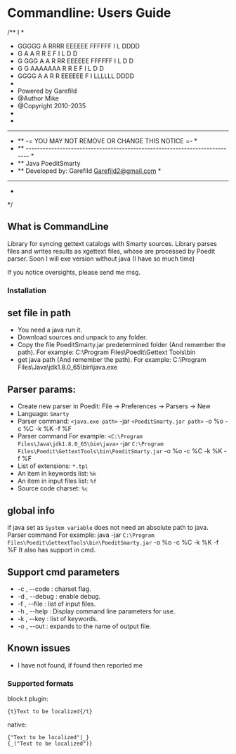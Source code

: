 Commandline: Users Guide
========================

/**                                                I
 *
 *  GGGGG      A       RRRR     EEEEEE   FFFFFF    I    L        DDDD
 * G          A A      R   R    E        F         I    L        D   D
 * G GGG     A   A     R RR     EEEEEE   FFFFFF    I    L        D    D
 * G    G   AAAAAAA    R  R     E        F         I    L        D   D
 *  GGGG   A       A   R   R    EEEEEE   F         I    LLLLLL   DDDD
 *
 * Powered by Garefild
 * @Author Mike 
 * @Copyright 2010-2035  
 *
 *
 * ********************************************************************************
 * **              -= YOU MAY NOT REMOVE OR CHANGE THIS NOTICE =-                 *
 * ** --------------------------------------------------------------------------- *
 * **  Java PoeditSmarty
 * **  Developed by:  Garefild <Garefild2@gmail.com>                              *
 * ********************************************************************************
 *
 */

What is CommandLine
-------------------

Library for syncing gettext catalogs with Smarty sources. 
Library parses files and writes results as xgettext files, whose are processed by Poedit parser.
Soon I will exe version without java (I have so much time)

If you notice oversights, please send me msg.

### Installation

## set file in path

* You need a java run it.
* Download sources and unpack to any folder.
* Copy the file PoeditSmarty.jar predetermined folder (And remember the path).  For example: C:\Program Files\Poedit\Gettext Tools\bin
* get java path (And remember the path). For example: C:\Program Files\Java\jdk1.8.0_65\bin\java.exe

## Parser params:

* Create new parser in Poedit: File -> Preferences -> Parsers -> New
* Language: `Smarty`
* Parser command: `<java.exe path>` -jar `<PoeditSmarty.jar path>` -o %o -c %C -k %K -f %F  
* Parser command For example: `<C:\Program Files\Java\jdk1.8.0_65\bin\java>` -jar `C:\Program Files\Poedit\GettextTools\bin\PoeditSmarty.jar` -o %o -c %C -k %K -f %F 
* List of extensions: `*.tpl`
* An item in keywords list: `%k`
* An item in input files list: `%f`
* Source code charset: `%c`

## global info
if java set as `System variable` does not need an absolute path to java.
Parser command For example: java -jar `C:\Program Files\Poedit\GettextTools\bin\PoeditSmarty.jar` -o %o -c %C -k %K -f %F 
It also has support in cmd.

## Support cmd parameters

* -c , --code            <Args>  <Required> : charset flag.
* -d , --debug                              : enable debug.
* -f , --file            <Args>  <Required> : list of input files.
* -h , --help                               : Display command line parameters for use.
* -k , --key             <Args>  <Required> : list of keywords.
* -o , --out             <Args>  <Required> : expands to the name of output file.

## Known issues
* I have not found, if found then reported me

### Supported formats

block.t plugin:
```
{t}Text to be localized{/t}
```
native:
```
{"Text to be localized"|_}
{_("Text to be localized")}
```
